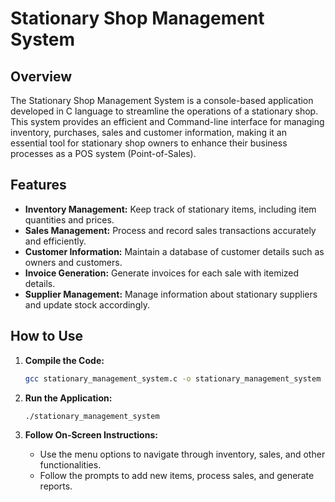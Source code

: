 # Stationary Shop Management System

<!-- ![App Screenshot](link_to_screenshot) -->

## Overview

The Stationary Shop Management System is a console-based application developed in C language to streamline the operations of a stationary shop. This system provides an efficient and Command-line interface for managing inventory, purchases, sales and customer information, making it an essential tool for stationary shop owners to enhance their business processes as a POS system (Point-of-Sales).

## Features

- **Inventory Management:** Keep track of stationary items, including item quantities and prices.
- **Sales Management:** Process and record sales transactions accurately and efficiently.
- **Customer Information:** Maintain a database of customer details such as owners and customers.
- **Invoice Generation:** Generate invoices for each sale with itemized details.
- **Supplier Management:** Manage information about stationary suppliers and update stock accordingly.
<!-- - **Reports:** Generate reports on sales, inventory, and financial summaries for informed decision-making. -->

## How to Use

1. **Compile the Code:**
   ```bash
   gcc stationary_management_system.c -o stationary_management_system
   ```

2. **Run the Application:**
   ```bash
   ./stationary_management_system
   ```

3. **Follow On-Screen Instructions:**
   - Use the menu options to navigate through inventory, sales, and other functionalities.
   - Follow the prompts to add new items, process sales, and generate reports.

<!-- ## Contribution Guidelines

Contributions to the Stationary Shop Management System are welcome! If you would like to contribute, please follow our [contribution guidelines](link_to_contributing_guidelines).

## License

This Stationary Shop Management System is open-source and available under the [MIT License](link_to_license).

---

Feel free to customize this description based on the specific functionalities and features of your Stationary Shop Management System. Include relevant links, such as screenshots or a demo video, to provide users with a better understanding of your application. -->


<!-- Users can log into the system both as,
1. Customer
2. Owner

So, customer can,
1. select items
2. view items
3. view the bill

So, the owner can,
1. add items
2. edit items
3. view the item list


This stationary system is consists of,
Books, Pens, Pencils, Rulers, Pastels. -->